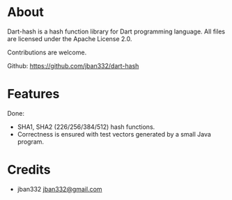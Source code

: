 About
=====
Dart-hash is a hash function library for Dart programming language.
All files are licensed under the Apache License 2.0.

Contributions are welcome.

Github:
https://github.com/jban332/dart-hash

Features
========
Done:
  - SHA1, SHA2 (226/256/384/512) hash functions.
  - Correctness is ensured with test vectors generated by a small Java program.

Credits
=======
  - jban332 <jban332@gmail.com>